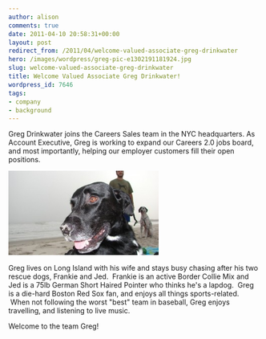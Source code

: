 ```yaml
---
author: alison
comments: true
date: 2011-04-10 20:58:31+00:00
layout: post
redirect_from: /2011/04/welcome-valued-associate-greg-drinkwater
hero: /images/wordpress/greg-pic-e1302191181924.jpg
slug: welcome-valued-associate-greg-drinkwater
title: Welcome Valued Associate Greg Drinkwater!
wordpress_id: 7646
tags:
- company
- background
---
```


Greg Drinkwater joins the Careers Sales team in the NYC headquarters. As Account Executive, Greg is working to expand our Careers 2.0 jobs board, and most importantly, helping our employer customers fill their open positions.

[![](/images/wordpress/greg-pic-e1302191181924.jpg)](/images/wordpress/greg-pic.jpg)

Greg lives on Long Island with his wife and stays busy chasing after his two rescue dogs, Frankie and Jed.  Frankie is an active Border Collie Mix and Jed is a 75lb German Short Haired Pointer who thinks he's a lapdog.  Greg is a die-hard Boston Red Sox fan, and enjoys all things sports-related.  When not following the worst "best" team in baseball, Greg enjoys travelling, and listening to live music.

Welcome to the team Greg!
